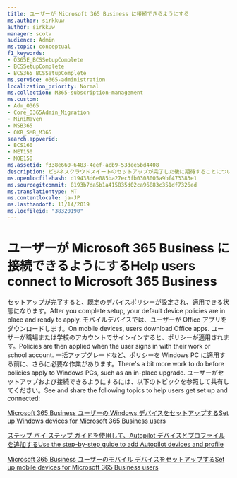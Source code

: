 ```yaml
---
title: ユーザーが Microsoft 365 Business に接続できるようにする
ms.author: sirkkuw
author: sirkkuw
manager: scotv
audience: Admin
ms.topic: conceptual
f1_keywords:
- O365E_BCSSetupComplete
- BCSSetupComplete
- BCS365_BCSSetupComplete
ms.service: o365-administration
localization_priority: Normal
ms.collection: M365-subscription-management
ms.custom:
- Adm_O365
- Core_O365Admin_Migration
- MiniMaven
- MSB365
- OKR_SMB_M365
search.appverid:
- BCS160
- MET150
- MOE150
ms.assetid: f338e660-6483-4eef-acb9-53dee5bd4408
description: ビジネスクラウドスイートのセットアップが完了した後に期待することについて説明します。
ms.openlocfilehash: d19438d6e085ba27ec3fb0308005a9bf473383e1
ms.sourcegitcommit: 8193b7da5b1a415835d02ca96883c351df7326ed
ms.translationtype: MT
ms.contentlocale: ja-JP
ms.lasthandoff: 11/14/2019
ms.locfileid: "38320190"
---
```

# <a name="help-users-connect-to-microsoft-365-business"></a><span data-ttu-id="f5169-103">ユーザーが Microsoft 365 Business に接続できるようにする</span><span class="sxs-lookup"><span data-stu-id="f5169-103">Help users connect to Microsoft 365 Business</span></span>

<span data-ttu-id="f5169-104">セットアップが完了すると、既定のデバイスポリシーが設定され、適用できる状態になります。</span><span class="sxs-lookup"><span data-stu-id="f5169-104">After you complete setup, your default device policies are in place and ready to apply.</span></span> <span data-ttu-id="f5169-105">モバイルデバイスでは、ユーザーが Office アプリをダウンロードします。</span><span class="sxs-lookup"><span data-stu-id="f5169-105">On mobile devices, users download Office apps.</span></span> <span data-ttu-id="f5169-106">ユーザーが職場または学校のアカウントでサインインすると、ポリシーが適用されます。</span><span class="sxs-lookup"><span data-stu-id="f5169-106">Policies are then applied when the user signs in with their work or school account.</span></span> <span data-ttu-id="f5169-107">一括アップグレードなど、ポリシーを Windows PC に適用する前に、さらに必要な作業があります。</span><span class="sxs-lookup"><span data-stu-id="f5169-107">There's a bit more work to do before policies apply to Windows PCs, such as an in-place upgrade.</span></span> <span data-ttu-id="f5169-108">ユーザーがセットアップおよび接続できるようにするには、以下のトピックを参照して共有してください。</span><span class="sxs-lookup"><span data-stu-id="f5169-108">See and share the following topics to help users get set up and connected:</span></span>
  
[<span data-ttu-id="f5169-109">Microsoft 365 Business ユーザーの Windows デバイスをセットアップする</span><span class="sxs-lookup"><span data-stu-id="f5169-109">Set up Windows devices for Microsoft 365 Business users</span></span>](set-up-windows-devices.md)
  
[<span data-ttu-id="f5169-110">ステップ バイ ステップ ガイドを使用して、Autopilot デバイスとプロファイルを追加する</span><span class="sxs-lookup"><span data-stu-id="f5169-110">Use the step-by-step guide to add Autopilot devices and profile</span></span>](add-autopilot-devices-and-profile.md)
  
[<span data-ttu-id="f5169-111">Microsoft 365 Business ユーザーのモバイル デバイスをセットアップする</span><span class="sxs-lookup"><span data-stu-id="f5169-111">Set up mobile devices for Microsoft 365 Business users</span></span>](set-up-mobile-devices.md)
  

